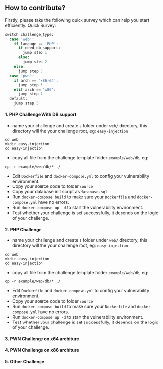 ## How to contribute?

Firstly, please take the following quick survey which can help you start efficiently.
Quick Survey:
```python
switch challenge_type:
  case 'web':
    if languge == 'PHP':
      if need_db_support:
        jump step 1
      else:
        jump step 2
    else:
      jump step 5
  case 'pwn':
    if arch == 'x86-64':
      jump step 3
    elif arch == 'x86':
      jump step 4
  default:
    jump step 5
```

#### 1. PHP Challenge With DB support
* name your challenge and create a folder under `web/` directory, this directory will the your challenge root, eg: `easy-injection`
```
cd web
mkdir easy-injection
cd easy-injection
```
* copy all file from the challenge template folder `example/web/db`, eg:
```
cp -r example/web/db/* ./
```
* Edit `Dockerfile` and `docker-compose.yml` to config your vulnerability environment.
* Copy your source code to folder `source`
* Copy your database init script as `database.sql`
* Run `docker-compose build` to make sure your `Dockerfile` and `docker-compose.yml` have no errors.
* Run `docker-compose up -d` to start the vulnerability environment.
* Test whether your challenge is set successfully, it depends on the logic of your challenge.
#### 2. PHP Challenge
* name your challenge and create a folder under `web/` directory, this directory will the your challenge root, eg: `easy-injection`
```
cd web
mkdir easy-injection
cd easy-injection
```
* copy all file from the challenge template folder `example/web/db`, eg:
```
cp -r example/web/db/* ./
```
* Edit `Dockerfile` and `docker-compose.yml` to config your vulnerability environment.
* Copy your source code to folder `source`
* Run `docker-compose build` to make sure your `Dockerfile` and `docker-compose.yml` have no errors.
* Run `docker-compose up -d` to start the vulnerability environment.
* Test whether your challenge is set successfully, it depends on the logic of your challenge.
#### 3. PWN Challenge on x64 architure
#### 4. PWN Challenge on x86 architure
#### 5. Other Challenge

